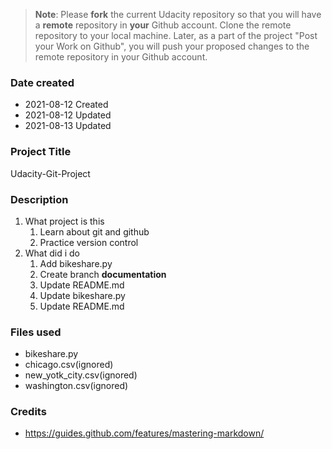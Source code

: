 >**Note**: Please **fork** the current Udacity repository so that you will have a **remote** repository in **your** Github account. Clone the remote repository to your local machine. Later, as a part of the project "Post your Work on Github", you will push your proposed changes to the remote repository in your Github account.

### Date created
* 2021-08-12 Created
* 2021-08-12 Updated
* 2021-08-13 Updated

### Project Title
Udacity-Git-Project

### Description
1. What project is this
    1. Learn about git and github
    2. Practice version control
2. What did i do
    1. Add bikeshare.py
    2. Create branch **documentation**
    3. Update README.md
    4. Update bikeshare.py
    5. Update README.md

### Files used
* bikeshare.py
* chicago.csv(ignored)
* new_yotk_city.csv(ignored)
* washington.csv(ignored)

### Credits
* https://guides.github.com/features/mastering-markdown/